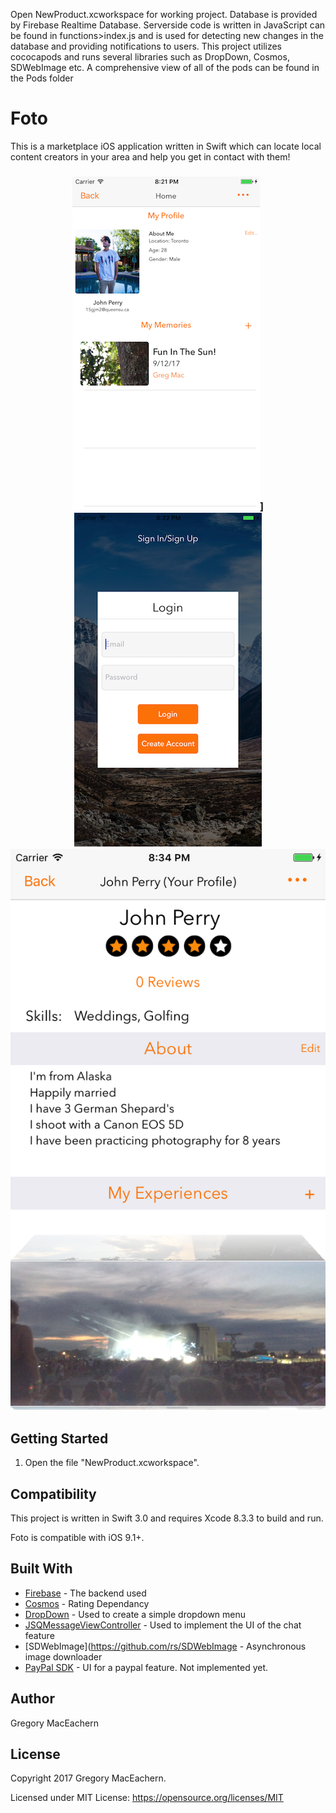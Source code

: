Open NewProduct.xcworkspace for working project.
Database is provided by Firebase Realtime Database. 
Serverside code is written in JavaScript can be found in functions>index.js and is used for detecting new changes in the database and providing notifications to users.
This project utilizes cococapods and runs several libraries such as DropDown, Cosmos, SDWebImage etc. A comprehensive view of all of the pods can be found in the Pods folder


# Foto
This is a marketplace iOS application written in Swift which can locate local content creators in your area and help you get in contact with them! 
<h3 align="center">
<img src="Screenshot1.png" alt="Screenshot of the User Profile Page" />]
<img src="Screenshot2.png" alt="Screenshot of the Login Page" />
<img src="Screenshot3.png" alt="Screenshot of the Artist Profile" />
</h3>

## Getting Started

1. Open the file "NewProduct.xcworkspace".


## Compatibility

This project is written in Swift 3.0 and requires Xcode 8.3.3 to build and run.

Foto is compatible with iOS 9.1+.

## Built With

* [Firebase](https://cocoapods.org/?q=firebase) - The backend used
* [Cosmos](https://github.com/evgenyneu/Cosmos) - Rating Dependancy
* [DropDown](https://github.com/AssistoLab/DropDown) - Used to create a simple dropdown menu
* [JSQMessageViewController](https://github.com/jessesquires/JSQMessagesViewController) - Used to implement the UI of the chat feature
* [SDWebImage](https://github.com/rs/SDWebImage - Asynchronous image downloader
* [PayPal SDK](https://github.com/paypal/PayPal-iOS-SDK) - UI for a paypal feature. Not implemented yet.

## Author

Gregory MacEachern

## License

Copyright 2017 Gregory MacEachern.

Licensed under MIT License: https://opensource.org/licenses/MIT
